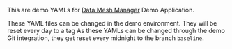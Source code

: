 This are demo YAMLs for [Data Mesh Manager](https://datamesh-manager.com/) Demo Application.

These YAML files can be changed in the demo environment.
They will be reset every day to a tag 
As these YAMLs can be changed through the demo Git integration, they get reset every midnight to the branch `baseline`.
